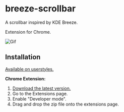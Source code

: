 # breeze-scrollbar

A scrollbar inspired by KDE Breeze.

Extension for Chrome.

![Gif](http://i.imgur.com/9B7oa8m.gif)

## Installation

[Available on userstyles.](https://userstyles.org/styles/139391/breeze-scrollbar)

**Chrome Extension:**

1. [Download the latest version.](https://raw.githubusercontent.com/thesbros/breeze-scrollbar/master/extension.zip)
2. Go to the Extensions page.
3. Enable "Developer mode".
4. Drag and drop the zip file onto the extensions page.

